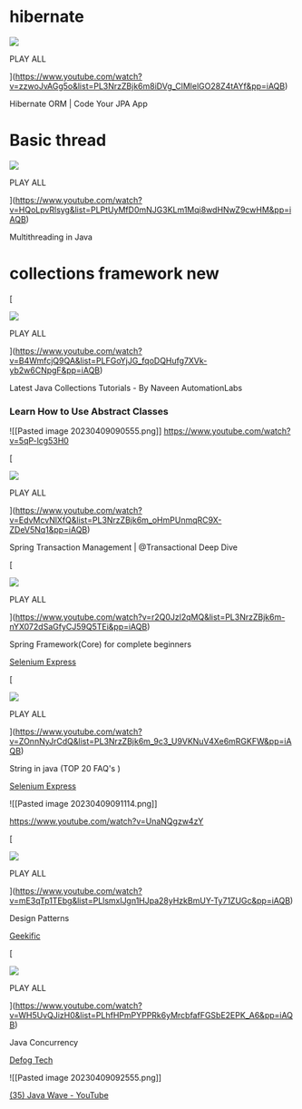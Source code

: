 
# hibernate

  
![](https://i.ytimg.com/vi/zzwoJvAGg5o/hqdefault.jpg?sqp=-oaymwEXCNACELwBSFryq4qpAwkIARUAAIhCGAE=&rs=AOn4CLAAuAiPi0zfBDPYevIWmaTBcfh3rQ)

PLAY ALL







](https://www.youtube.com/watch?v=zzwoJvAGg5o&list=PL3NrzZBjk6m8iDVg_ClMlelGO28Z4tAYf&pp=iAQB)

Hibernate ORM | Code Your JPA App


# Basic thread

  
![](https://i.ytimg.com/vi/HQoLpvRlsyg/hqdefault.jpg?sqp=-oaymwEXCNACELwBSFryq4qpAwkIARUAAIhCGAE=&rs=AOn4CLC3ZeAj2Qf68hkZHsCrd1TW5PT1xQ)

PLAY ALL

](https://www.youtube.com/watch?v=HQoLpvRlsyg&list=PLPtUyMfD0mNJG3KLm1Mqi8wdHNwZ9cwHM&pp=iAQB)

Multithreading in Java



# collections framework new

[

  
![](https://i.ytimg.com/vi/B4WmfcjQ9QA/hqdefault.jpg?sqp=-oaymwEXCNACELwBSFryq4qpAwkIARUAAIhCGAE=&rs=AOn4CLALIi2dG0Wrvnsyhfmez4QL0D_SGw)

PLAY ALL







](https://www.youtube.com/watch?v=B4WmfcjQ9QA&list=PLFGoYjJG_fqoDQHufg7XVk-yb2w6CNpgF&pp=iAQB)

Latest Java Collections Tutorials - By Naveen AutomationLabs



### Learn How to Use Abstract Classes
![[Pasted image 20230409090555.png]]
https://www.youtube.com/watch?v=5qP-lcg53H0



[

  
![](https://i.ytimg.com/vi/EdvMcvNlXfQ/hqdefault.jpg?sqp=-oaymwEXCNACELwBSFryq4qpAwkIARUAAIhCGAE=&rs=AOn4CLDzpMfaldm0e90VgswUNWGNJaFPVQ)

PLAY ALL







](https://www.youtube.com/watch?v=EdvMcvNlXfQ&list=PL3NrzZBjk6m_oHmPUnmqRC9X-ZDeV5Nq1&pp=iAQB)

Spring Transaction Management | @Transactional Deep Dive







[

  
![](https://i.ytimg.com/vi/r2Q0Jzl2qMQ/hqdefault.jpg?sqp=-oaymwEXCNACELwBSFryq4qpAwkIARUAAIhCGAE=&rs=AOn4CLBmUq1_eEsCnN3KhrsZAmloORQ83Q)

PLAY ALL







](https://www.youtube.com/watch?v=r2Q0Jzl2qMQ&list=PL3NrzZBjk6m-nYX072dSaGfyCJ59Q5TEi&pp=iAQB)

Spring Framework(Core) for complete beginners

[Selenium Express](https://www.youtube.com/@SeleniumExpress)



[
  
![](https://i.ytimg.com/vi/ZOnnNyJrCdQ/hqdefault.jpg?sqp=-oaymwEXCNACELwBSFryq4qpAwkIARUAAIhCGAE=&rs=AOn4CLBJGasZhI_aQV3kqxlyW7jLlVQLPw)

PLAY ALL







](https://www.youtube.com/watch?v=ZOnnNyJrCdQ&list=PL3NrzZBjk6m_9c3_U9VKNuV4Xe6mRGKFW&pp=iAQB)

String in java (TOP 20 FAQ's )

[Selenium Express](https://www.youtube.com/@SeleniumExpress)



![[Pasted image 20230409091114.png]]


https://www.youtube.com/watch?v=UnaNQgzw4zY



[

  
![](https://i.ytimg.com/vi/mE3qTp1TEbg/hqdefault.jpg?sqp=-oaymwEXCNACELwBSFryq4qpAwkIARUAAIhCGAE=&rs=AOn4CLA44o_-4optyZTvrblq953D-qgMXQ)

PLAY ALL







](https://www.youtube.com/watch?v=mE3qTp1TEbg&list=PLlsmxlJgn1HJpa28yHzkBmUY-Ty71ZUGc&pp=iAQB)

Design Patterns

[Geekific](https://www.youtube.com/@geekific)



[

  
![](https://i.ytimg.com/vi/WH5UvQJizH0/hqdefault.jpg?sqp=-oaymwEXCNACELwBSFryq4qpAwkIARUAAIhCGAE=&rs=AOn4CLBrK77y6Bcrtjo5NcJ2Ng0VAoJs8Q)

PLAY ALL







](https://www.youtube.com/watch?v=WH5UvQJizH0&list=PLhfHPmPYPPRk6yMrcbfafFGSbE2EPK_A6&pp=iAQB)

Java Concurrency

[Defog Tech](https://www.youtube.com/@DefogTech)


![[Pasted image 20230409092555.png]]

[(35) Java Wave - YouTube](https://www.youtube.com/@javawave7003/videos)
